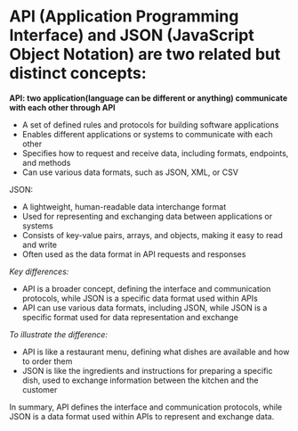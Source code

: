 # API (Application Programming Interface) and JSON (JavaScript Object Notation) are two related but distinct concepts:

**API: two application(language can be different or anything) communicate with each other through API**

- A set of defined rules and protocols for building software applications
- Enables different applications or systems to communicate with each other
- Specifies how to request and receive data, including formats, endpoints, and methods
- Can use various data formats, such as JSON, XML, or CSV

JSON:

- A lightweight, human-readable data interchange format
- Used for representing and exchanging data between applications or systems
- Consists of key-value pairs, arrays, and objects, making it easy to read and write
- Often used as the data format in API requests and responses

_Key differences:_

- API is a broader concept, defining the interface and communication protocols, while JSON is a specific data format used within APIs
- API can use various data formats, including JSON, while JSON is a specific format used for data representation and exchange

_To illustrate the difference:_

- API is like a restaurant menu, defining what dishes are available and how to order them
- JSON is like the ingredients and instructions for preparing a specific dish, used to exchange information between the kitchen and the customer

In summary, API defines the interface and communication protocols, while JSON is a data format used within APIs to represent and exchange data.
